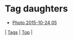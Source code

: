 <!--
title: Tag daughters
date: 2020-06-28T15:26:58.655Z
tags:
-->
# Tag daughters

 * [Photo 2015-10-24 05](131793931283.md)

| [Tags](tags.md) | [Top](index.md) |
